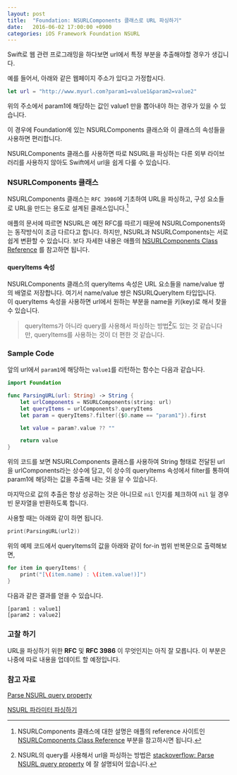 ```yaml
---
layout: post
title:  "Foundation: NSURLComponents 클래스로 URL 파싱하기"
date:   2016-06-02 17:00:00 +0900
categories: iOS Framework Foundation NSURL
---
```


Swift로 웹 관련 프로그래밍을 하다보면 url에서 특정 부분을 추출해야할 경우가 생깁니다.

예를 들어서, 아래와 같은 웹페이지 주소가 있다고 가정합시다.

```swift
let url = "http://www.myurl.com?param1=value1&param2=value2"
```

위의 주소에서 param1에 해당하는 값인 value1 만을 뽑아내야 하는 경우가 있을 수 있습니다.

이 경우에 Foundation에 있는 NSURLComponents 클래스와 이 클래스의 속성들을 사용하면 편리합니다.

NSURLComponents 클래스를 사용하면 따로 NSURL을 파싱하는 다른 외부 라이브러리를 사용하지 않아도 Swift에서 url을 쉽게 다룰 수 있습니다.

### **NSURLComponents** 클래스

NSURLComponents 클래스는 `RFC 3986`에 기초하여 URL을 파싱하고, 구성 요소들로 URL을 만드는 용도로 설계된 클래스입니다.[^NSURLComponents]

애플의 문서에 따르면 NSURL은 예전 RFC를 따르기 때문에 NSURLComponents와는 동작방식이 조금 다르다고 합니다. 하지만, NSURL과 NSURLComponents는 서로 쉽게 변환할 수 있습니다. 보다 자세한 내용은 애플의 [NSURLComponents Class Reference](https://developer.apple.com/library/ios/documentation/Foundation/Reference/NSURLComponents_class/) 를 참고하면 됩니다.

#### **queryItems** 속성

NSURLComponents 클래스의 queryItems 속성은 URL 요소들을 name/value 쌍의 배열로 저장합니다. 여기서 name/value 쌍은 NSURLQueryItem 타입입니다.  
이 queryItems 속성을 사용하면 url에서 원하는 부분을 name을 키(key)로 해서 찾을 수 있습니다.

> queryItems가 아니라 query를 사용해서 파싱하는 방법[^NSURL_query]도 있는 것 같습니다만, queryItems를 사용하는 것이 더 편한 것 같습니다.

### Sample Code

앞의 url에서 `param1`에 해당하는 `value1`를 리턴하는 함수는 다음과 같습니다.

```swift
import Foundation

func ParsingURL(url: String) -> String {
    let urlComponents = NSURLComponents(string: url)
    let queryItems = urlComponents?.queryItems
    let param = queryItems?.filter({$0.name == "param1"}).first

    let value = param?.value ?? ""

    return value
}
```

위의 코드를 보면 NSURLComponents 클래스를 사용하여 String 형태로 전달된 url을 urlComponents라는 상수에 담고, 이 상수의 queryItems 속성에서 filter를 통하여 param1에 해당하는 값을 추출해 내는 것을 알 수 있습니다.

마지막으로 값의 추출은 항상 성공하는 것은 아니므로 `nil` 인지를 체크하여 `nil` 일 경우 빈 문자열을 반환하도록 합니다.

사용할 때는 아래와 같이 하면 됩니다.

```swift
print(ParsingURL(url2))
```

위의 예제 코드에서 queryItems의 값을 아래와 같이 for-in 범위 반복문으로 출력해보면,

```swift
for item in queryItems! {
    print("[\(item.name) : \(item.value!)]")
}
```

다음과 같은 결과를 얻을 수 있습니다.

```
[param1 : value1]
[param2 : value2]
```

### 고찰 하기

URL을 파싱하기 위한 **RFC** 및 **RFC 3986** 이 무엇인지는 아직 잘 모릅니다. 이 부분은 나중에 따로 내용을 업데이트 할 예정입니다.

### 참고 자료

[^NSURLComponents]: NSURLComponents 클래스에 대한 설명은 애플의 reference 사이트인 [NSURLComponents Class Reference](https://developer.apple.com/library/ios/documentation/Foundation/Reference/NSURLComponents_class/#//apple_ref/occ/instp/NSURLComponents/queryItems) 부분을 참고하시면 됩니다.

[^NSURL_query]: NSURL의 query를 사용해서 url을 파싱하는 방법은 [stackoverflow: Parse NSURL query property](http://stackoverflow.com/questions/3997976/parse-nsurl-query-property) 에 잘 설명되어 있습니다.

[Parse NSURL query property](http://www.sellmyapplication.com/question/parse-nsurl-query-property/)

[NSURL 파라미터 파싱하기](https://byunsooblog.wordpress.com/2014/03/16/nsurl-파라미터-파싱하기/comment-page-1/)
